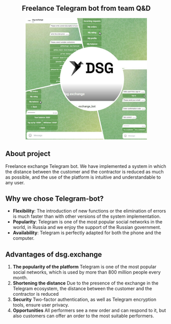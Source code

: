 <div align="center">
  
  <h2 align="center">Freelance Telegram bot from team Q&D</h2>
</div>

<div align="center">
  <img src= "images/скрин3.jpg"
      alt = "drawing"
    width = "75%">
  
</div>




## About project
Freelance exchange Telegram bot. We have implemented a system in which the distance between the customer and the contractor is reduced as much as possible, and the use of the platform is intuitive and understandable to any user.

## Why we chose Telegram-bot?
* **Flexibility**: The introduction of new functions or the elimination of errors is much faster than with other versions of the system implementation.
* **Popularity**: Telegram is one of the most popular social networks in the world, in Russia and we enjoy the support of the Russian government.
* **Availability**: Telegram is perfectly adapted for both the phone and the computer.

## Advantages of dsg.exchange
1. **The popularity of the platform** Telegram is one of the most popular social networks, which is used by more than 800 million people every month.
2. **Shortening the distance** Due to the presence of the exchange in the Telegram ecosystem, the distance between the customer and the contractor is reduced
3. **Security** Two-factor authentication, as well as Telegram encryption tools, ensure user privacy.
4. **Opportunities** All performers see a new order and can respond to it, but also customers can offer an order to the most suitable performers.
